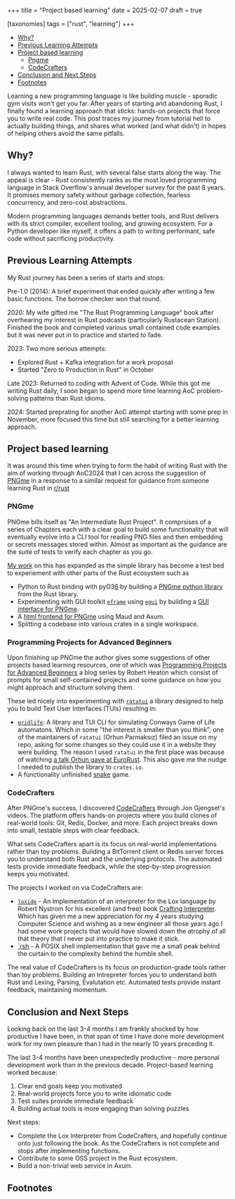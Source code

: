 +++
title = "Project based learning"
date = 2025-02-07
draft = true

[taxonomies]
tags = ["rust", "learning"]
+++

- [Why?](#why)
- [Previous Learning Attempts](#previous-learning-attempts)
- [Project based learning](#project-based-learning)
  - [Pngme](#pngme)
  - [CodeCrafters](#pngme)
- [Conclusion and Next Steps](#conclusion-and-next-steps)
- [Footnotes](#footnotes)

Learning a new programming language is like building muscle - sporadic gym visits won't get you far. After years of starting and abandoning Rust, I finally found a learning approach that sticks: hands-on projects that force you to write real code. This post traces my journey from tutorial hell to actually building things, and shares what worked (and what didn't) in hopes of helping others avoid the same pitfalls.

## Why?

I always wanted to learn Rust, with several false starts along the way. The appeal is clear - Rust consistently ranks as the most loved programming language in Stack Overflow's annual developer survey for the past 8 years. It promises memory safety without garbage collection, fearless concurrency, and zero-cost abstractions.

Modern programming languages demands better tools, and Rust delivers with its strict compiler, excellent tooling, and growing ecosystem. For a Python developer like myself, it offers a path to writing performant, safe code without sacrificing productivity.

## Previous Learning Attempts

My Rust journey has been a series of starts and stops:

Pre-1.0 (2014): A brief experiment that ended quickly after writing a few basic functions. The borrow checker won that round.

2020: My wife gifted me "The Rust Programming Language" book after overhearing my interest in Rust podcasts (particularly Rustacean Station). Finished the book and completed various small contained code examples but it was never put in to practice and started to fade.

2023: Two more serious attempts:

- Explored Rust + Kafka integration for a work proposal
- Started "Zero to Production in Rust" in October

Late 2023: Returned to coding with Advent of Code. While this got me writing Rust daily, I soon began to spend more time learning AoC problem-solving patterns than Rust idioms.

2024: Started preprating for another AoC attempt starting with some prep in November, more focused this time but still searching for a better learning approach.

## Project based learning

It was around this time when trying to form the habit of writing Rust with the aim of working through AoC2024 that I can across the suggestion of [PNGme][1] in a response to a similar request for guidance from someone learning Rust in [r/rust][4]

### PNGme

PNGme bills itself as "An Intermediate Rust Project". It comprsises of a series of Chapters each with a clear goal to build some functionality that will eventually evolve into a CLI tool for reading PNG files and then embedding or secrets messages stored within. Almost as important as the guidance are the suite of tests to verify each chapter as you go.

[My work][5] on this has expanded as the simple library has become a test bed to experiement with other parts of the Rust ecosystem such as

- Python to Rust binding with pyO3[6] by building a [PNGme python library][7] from the Rust library.
- Experimenting with GUI toolkit [`eframe`][8] using [`egui`][9] by building a [GUI interface for PNGme][10].
- A [html frontend for PNGme][11] using Maud and Axum.
- Splitting a codebase into various crates in a single workspace.

### Programming Projects for Advanced Beginners

Upon finishing up PNGme the author gives some suggestions of other projects based learning resources, one of which was [Programming Projects for Advanced Beginners][3] a blog series by Robert Heaton which consist of prompts for small self-contained projects and some guidance on how you might approach and structure solving them.

These led nicely into experimenting with [`ratatui`][12] a library designed to help you to build Text User Interfaces (TUIs) resulting in:

- [`gridlife`][13]: A library and TUI CLI for simulating Conways Game of Life automatons. Which in some "the interest is smaller than you think", one of the maintainers of `ratatui` (Orhun Parmaksız) filed an issue on my repo, asking for some changes so they could use it in a website they were building. The reason I used `ratatui` in the first place was because of watching [a talk Orhun gave at EuroRust][14]. This also gave me the nudge I needed to publish the library to `crates.io`.
- A functionality unfinished [snake][15] game.

### CodeCrafters

After PNGme's success, I discovered [CodeCrafters][2] through Jon Gjengset's videos. The platform offers hands-on projects where you build clones of real-world tools: Git, Redis, Docker, and more. Each project breaks down into small, testable steps with clear feedback.

What sets CodeCrafters apart is its focus on real-world implementations rather than toy problems. Building a BitTorrent client or Redis server forces you to understand both Rust and the underlying protocols. The automated tests provide immediate feedback, while the step-by-step progression keeps you motivated.

The projects I worked on via CodeCrafters are:

- [`loxide`][16] - An implementation of an interpreter for the Lox language by Robert Nystrom for his excellent (and free) book [Crafting Interpreter][17]. Which has given me a new appreciation for my 4 years studying Computer Science and wishing as a new engineer all those years ago I had some work projects that would have slowed down the atrophy of all that theory that I never put into practice to make it stick.
- [`rsh][18] - A POSIX shell implementation that gave me a small peak behind the curtain to the complexity behind the humble shell.

The real value of CodeCrafters is its focus on production-grade tools rather than toy problems. Building an Intrepreter forces you to understand both Rust and Lexing, Parsing, Evalutation etc. Automated tests provide instant feedback, maintaining momentum.

## Conclusion and Next Steps

Looking back on the last 3-4 months I am frankly shocked by how productive I have been, in that span of time I have done more development work for my own pleasure than I had in the nearly 10 years preceding it.

The last 3-4 months have been unexpectedly productive - more personal development work than in the previous decade. Project-based learning worked because:

1. Clear end goals keep you motivated
2. Real-world projects force you to write idiomatic code
3. Test suites provide immediate feedback
4. Building actual tools is more engaging than solving puzzles

Next steps:

- Complete the Lox Interpreter from CodeCrafters, and hopefully continue onto just following the book. As the CodeCrafters is not complete and stops after implementing functions.
- Contribute to some OSS project in the Rust ecosystem.
- Build a non-trivial web service in Axum.

## Footnotes

<!-- Reference links --->
[1]: https://jrdngr.github.io/pngme_book/
[2]: https://codecrafters.io/
[3]: https://robertheaton.com/2018/12/08/programming-projects-for-advanced-beginners/
[4]: https://old.reddit.com/r/rust
[5]:https://github.com/sinon/pngme/
[6]: https://pyo3.rs
[7]: https://github.com/sinon/pngme/tree/main/crates/pngme-python
[8]: https://docs.rs/eframe/
[9]: https://docs.rs/egui/
[10]: https://github.com/sinon/pngme/tree/main/crates/pngme-gui
[11]: https://github.com/sinon/pngme/compare/main...pngme-www
[12]: https://docs.rs/ratatui
[13]: https://docs.rs/gridlife
[14]: https://www.youtube.com/watch?v=hWG51Mc1DlM
[15]: https://github.com/sinon/snake
[16]: https://github.com/sinon/loxide
[17]: https://craftinginterpreters.com/
[18]: https://github.com/sinon/rsh
